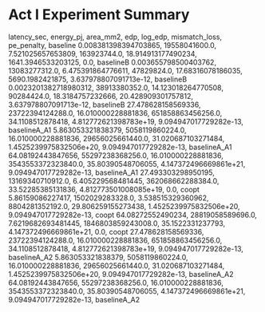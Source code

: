 # Act I Experiment Summary

latency_sec, energy_pj, area_mm2, edp, log_edp, mismatch_loss, pe_penalty, baseline
0.008381398394703865, 19558041600.0, 7.521025657653809, 163923744.0, 18.914913177490234, 1641.3946533203125, 0.0, baselineB
0.003655798500403762, 13083277312.0, 6.475391864776611, 47829824.0, 17.68316078186035, 5690.1982421875, 3.637978807091713e-12, baselineB
0.0023201382718980312, 38913380352.0, 14.123018264770508, 90284424.0, 18.3184757232666, 20.428909301757812, 3.637978807091713e-12, baselineB
27.478628158569336, 23722394124288.0, 16.010000228881836, 651858863456256.0, 34.1108512878418, 4.812772621398783e+19, 9.094947017729282e-13, baselineA_A1
5.863053321838379, 5058119860224.0, 16.010000228881836, 29656025661440.0, 31.020687103271484, 1.4525239975832506e+20, 9.094947017729282e-13, baselineA_A1
64.08192443847656, 55297238368256.0, 16.010000228881836, 3543553372323840.0, 35.80390548706055, 4.147372496669861e+21, 9.094947017729282e-13, baselineA_A1
27.493303298950195, 13169340710912.0, 6.405229568481445, 362068662288384.0, 33.52285385131836, 4.812773501008085e+19, 0.0, coopt
5.86159086227417, 1502029283328.0, 3.538515329360962, 8804281352192.0, 29.806259155273438, 1.4525239975832506e+20, 9.094947017729282e-13, coopt
64.08272552490234, 28819058589696.0, 7.6219682693481445, 1846803859243008.0, 35.1522331237793, 4.147372496669861e+21, 0.0, coopt
27.478628158569336, 23722394124288.0, 16.010000228881836, 651858863456256.0, 34.1108512878418, 4.812772621398783e+19, 9.094947017729282e-13, baselineA_A2
5.863053321838379, 5058119860224.0, 16.010000228881836, 29656025661440.0, 31.020687103271484, 1.4525239975832506e+20, 9.094947017729282e-13, baselineA_A2
64.08192443847656, 55297238368256.0, 16.010000228881836, 3543553372323840.0, 35.80390548706055, 4.147372496669861e+21, 9.094947017729282e-13, baselineA_A2